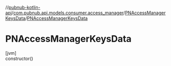 //[pubnub-kotlin-api](../../../index.md)/[com.pubnub.api.models.consumer.access_manager](../index.md)/[PNAccessManagerKeysData](index.md)/[PNAccessManagerKeysData](-p-n-access-manager-keys-data.md)

# PNAccessManagerKeysData

[jvm]\
constructor()

